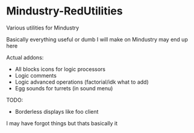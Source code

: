 # Mindustry-RedUtilities
Various utilities for Mindustry

Basically everything useful or dumb I will make on Mindustry may end up here

Actual addons:
- All blocks icons for logic processors
- Logic comments
- Logic advanced operations (factorial/idk what to add)
- Egg sounds for turrets (in sound menu)

TODO:
- Borderless displays like foo client

I may have forgot things but thats basically it
